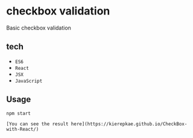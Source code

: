 

# checkbox validation

Basic checkbox validation

## tech 

- `ES6`
- `React` 
- `JSX`
- `JavaScript`

## Usage

`npm start`

`[You can see the result here](https://kierepkae.github.io/CheckBox-with-React/)`


